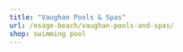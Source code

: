 ```yaml
---
title: "Vaughan Pools & Spas"
url: /osage-beach/vaughan-pools-and-spas/
shop: swimming pool
---
```

